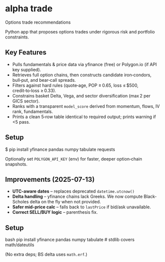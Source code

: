 # alpha trade
Options trade recommendations

Python app that proposes options trades under rigorous risk and portfolio constraints.

Key Features
------------
* Pulls fundamentals & price data via yfinance (free) or Polygon.io (if API key supplied).
* Retrieves full option chains, then constructs candidate iron‑condors, bull‑put, and bear‑call spreads.
* Filters against hard rules (quote‑age, POP ≥ 0.65, loss ≤ $500, credit‑to‑loss ≥ 0.33).
* Constrains basket Delta, Vega, and sector diversification (max 2 per GICS sector).
* Ranks with a transparent `model_score` derived from momentum, flows, IV rank, fundamentals.
* Prints a clean 5‑row table identical to required output; prints warning if <5 pass.

Setup
-----
$ pip install yfinance pandas numpy tabulate requests

Optionally set `POLYGON_API_KEY` (env) for faster, deeper option‑chain snapshots.

Improvements (2025-07-13)
------------------------
* **UTC-aware dates** – replaces deprecated `datetime.utcnow()`
* **Delta handling** – yfinance chains lack Greeks. We now compute Black-Scholes delta on the fly when not provided.
* **Safer mid-price calc** – falls back to `lastPrice` if bid/ask unavailable.
* **Correct SELL/BUY logic** – parenthesis fix.

Setup
-----
bash
pip install yfinance pandas numpy tabulate  # stdlib covers math/dateutils

(No extra deps; BS delta uses `math.erf`.)
